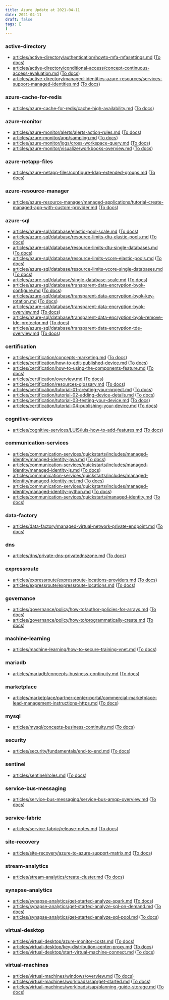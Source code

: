 ```yaml
---
title: Azure Update at 2021-04-11
date: 2021-04-11
draft: false
tags: [
]
---
```


### active-directory
- [articles/active-directory/authentication/howto-mfa-mfasettings.md](https://github.com/MicrosoftDocs/azure-docs/compare/0d424be..5b8d41d#diff-704adddd19fe6463e7de6ef67125028be67ffb11100181847552f104a5d75ed4) ([To docs](https://docs.microsoft.com/en-us/azure/active-directory/authentication/howto-mfa-mfasettings?WT.mc_id=AZ-MVP-5003408))
- [articles/active-directory/conditional-access/concept-continuous-access-evaluation.md](https://github.com/MicrosoftDocs/azure-docs/compare/0d424be..5b8d41d#diff-45c03f89592daaadeaafd4cf42940add412a955eb0132029e92494ff02227cb1) ([To docs](https://docs.microsoft.com/en-us/azure/active-directory/conditional-access/concept-continuous-access-evaluation?WT.mc_id=AZ-MVP-5003408))
- [articles/active-directory/managed-identities-azure-resources/services-support-managed-identities.md](https://github.com/MicrosoftDocs/azure-docs/compare/0d424be..5b8d41d#diff-06f941f26ff4fb86e38c352d96c8ffea36fe4877bfc6abf377d20a342521753b) ([To docs](https://docs.microsoft.com/en-us/azure/active-directory/managed-identities-azure-resources/services-support-managed-identities?WT.mc_id=AZ-MVP-5003408))
    
### azure-cache-for-redis
- [articles/azure-cache-for-redis/cache-high-availability.md](https://github.com/MicrosoftDocs/azure-docs/compare/0d424be..5b8d41d#diff-90b875478da24157b93332c535c4e895da4e1bb779ab04f60d61c241914a23b7) ([To docs](https://docs.microsoft.com/en-us/azure/azure-cache-for-redis/cache-high-availability?WT.mc_id=AZ-MVP-5003408))
    
### azure-monitor
- [articles/azure-monitor/alerts/alerts-action-rules.md](https://github.com/MicrosoftDocs/azure-docs/compare/0d424be..5b8d41d#diff-ffc14426a5b1275f7ebbb069c48e6edd4300b5dbda2cc0b6d22eba8edb92687f) ([To docs](https://docs.microsoft.com/en-us/azure/azure-monitor/alerts/alerts-action-rules?WT.mc_id=AZ-MVP-5003408))
- [articles/azure-monitor/app/sampling.md](https://github.com/MicrosoftDocs/azure-docs/compare/0d424be..5b8d41d#diff-45a35692253dec0ec2a327008029641fc4d1e27d9a55bf9f61f8db0873fca34d) ([To docs](https://docs.microsoft.com/en-us/azure/azure-monitor/app/sampling?WT.mc_id=AZ-MVP-5003408))
- [articles/azure-monitor/logs/cross-workspace-query.md](https://github.com/MicrosoftDocs/azure-docs/compare/0d424be..5b8d41d#diff-cdc7fd0ec44d77399383af9bcded51d474b4d05ecb77a164ca5602f46e2ab349) ([To docs](https://docs.microsoft.com/en-us/azure/azure-monitor/logs/cross-workspace-query?WT.mc_id=AZ-MVP-5003408))
- [articles/azure-monitor/visualize/workbooks-overview.md](https://github.com/MicrosoftDocs/azure-docs/compare/0d424be..5b8d41d#diff-4e8577ad74c5c9da3cf1f0cf41e3cd152f6d6a53a6473df8914296aecdcee4f9) ([To docs](https://docs.microsoft.com/en-us/azure/azure-monitor/visualize/workbooks-overview?WT.mc_id=AZ-MVP-5003408))
    
### azure-netapp-files
- [articles/azure-netapp-files/configure-ldap-extended-groups.md](https://github.com/MicrosoftDocs/azure-docs/compare/0d424be..5b8d41d#diff-e526ea5b39e4caa89cfd6c494b90b6dc019538c3fd5665ea1368bc2c66a92706) ([To docs](https://docs.microsoft.com/en-us/azure/azure-netapp-files/configure-ldap-extended-groups?WT.mc_id=AZ-MVP-5003408))
    
### azure-resource-manager
- [articles/azure-resource-manager/managed-applications/tutorial-create-managed-app-with-custom-provider.md](https://github.com/MicrosoftDocs/azure-docs/compare/0d424be..5b8d41d#diff-27e369a409ae73fe5f0b93b938e4c6cbd2dd1890acfca239424e05fa36dee0db) ([To docs](https://docs.microsoft.com/en-us/azure/azure-resource-manager/managed-applications/tutorial-create-managed-app-with-custom-provider?WT.mc_id=AZ-MVP-5003408))
    
### azure-sql
- [articles/azure-sql/database/elastic-pool-scale.md](https://github.com/MicrosoftDocs/azure-docs/compare/0d424be..5b8d41d#diff-5c0581bdd58fa54bea655f7ca0ea2366b6cf50c42f1b84dfeb6a427b4f5dba36) ([To docs](https://docs.microsoft.com/en-us/azure/azure-sql/database/elastic-pool-scale?WT.mc_id=AZ-MVP-5003408))
- [articles/azure-sql/database/resource-limits-dtu-elastic-pools.md](https://github.com/MicrosoftDocs/azure-docs/compare/0d424be..5b8d41d#diff-53c6014f403fc537904b8fd0d1299ee1a08b0c6cc65afb51d14c2876a3f15b6c) ([To docs](https://docs.microsoft.com/en-us/azure/azure-sql/database/resource-limits-dtu-elastic-pools?WT.mc_id=AZ-MVP-5003408))
- [articles/azure-sql/database/resource-limits-dtu-single-databases.md](https://github.com/MicrosoftDocs/azure-docs/compare/0d424be..5b8d41d#diff-1396a66f7095b9534783f636fccfd3b82a9c15e2bac44e32a294f286e2df55b4) ([To docs](https://docs.microsoft.com/en-us/azure/azure-sql/database/resource-limits-dtu-single-databases?WT.mc_id=AZ-MVP-5003408))
- [articles/azure-sql/database/resource-limits-vcore-elastic-pools.md](https://github.com/MicrosoftDocs/azure-docs/compare/0d424be..5b8d41d#diff-e33456720bb42709c8519e9db6164143a9616a130ee4daca899aba8784468bca) ([To docs](https://docs.microsoft.com/en-us/azure/azure-sql/database/resource-limits-vcore-elastic-pools?WT.mc_id=AZ-MVP-5003408))
- [articles/azure-sql/database/resource-limits-vcore-single-databases.md](https://github.com/MicrosoftDocs/azure-docs/compare/0d424be..5b8d41d#diff-60034909313b2f9fe7a7df917d8bd13c08639c52eddd96936fd32718510a3d81) ([To docs](https://docs.microsoft.com/en-us/azure/azure-sql/database/resource-limits-vcore-single-databases?WT.mc_id=AZ-MVP-5003408))
- [articles/azure-sql/database/single-database-scale.md](https://github.com/MicrosoftDocs/azure-docs/compare/0d424be..5b8d41d#diff-c721089f6e6ef41642f1890e14cc13fa99eb75c418f66be8a24f4c05459e2472) ([To docs](https://docs.microsoft.com/en-us/azure/azure-sql/database/single-database-scale?WT.mc_id=AZ-MVP-5003408))
- [articles/azure-sql/database/transparent-data-encryption-byok-configure.md](https://github.com/MicrosoftDocs/azure-docs/compare/0d424be..5b8d41d#diff-3a11fc2d91459de8a2109d73f9d665276c3fa6c1273efa941e76b5d9de0382cc) ([To docs](https://docs.microsoft.com/en-us/azure/azure-sql/database/transparent-data-encryption-byok-configure?WT.mc_id=AZ-MVP-5003408))
- [articles/azure-sql/database/transparent-data-encryption-byok-key-rotation.md](https://github.com/MicrosoftDocs/azure-docs/compare/0d424be..5b8d41d#diff-7984d4c798653e99313b5e2dad019514c88f14585a8fa8bbd821a912aac8cbf5) ([To docs](https://docs.microsoft.com/en-us/azure/azure-sql/database/transparent-data-encryption-byok-key-rotation?WT.mc_id=AZ-MVP-5003408))
- [articles/azure-sql/database/transparent-data-encryption-byok-overview.md](https://github.com/MicrosoftDocs/azure-docs/compare/0d424be..5b8d41d#diff-4693f51d3e24b9d3f86ae60673bac45b3f3ca0a08394279a50ad3f789160e205) ([To docs](https://docs.microsoft.com/en-us/azure/azure-sql/database/transparent-data-encryption-byok-overview?WT.mc_id=AZ-MVP-5003408))
- [articles/azure-sql/database/transparent-data-encryption-byok-remove-tde-protector.md](https://github.com/MicrosoftDocs/azure-docs/compare/0d424be..5b8d41d#diff-e279d8aee55b2270d867725ed51f0b52827fb6b62ac7212566f2f2696cabb8d3) ([To docs](https://docs.microsoft.com/en-us/azure/azure-sql/database/transparent-data-encryption-byok-remove-tde-protector?WT.mc_id=AZ-MVP-5003408))
- [articles/azure-sql/database/transparent-data-encryption-tde-overview.md](https://github.com/MicrosoftDocs/azure-docs/compare/0d424be..5b8d41d#diff-eb8956f4d742688dd7aefb2c17997235670ad9d551b8a88297a59c2ee24ed29a) ([To docs](https://docs.microsoft.com/en-us/azure/azure-sql/database/transparent-data-encryption-tde-overview?WT.mc_id=AZ-MVP-5003408))
    
### certification
- [articles/certification/concepts-marketing.md](https://github.com/MicrosoftDocs/azure-docs/compare/0d424be..5b8d41d#diff-8fc37f2e54eb8750f002ebe98cc0b21da95ce5268f8a21aacb4e9875cd7bdf48) ([To docs](https://docs.microsoft.com/en-us/azure/certification/concepts-marketing?WT.mc_id=AZ-MVP-5003408))
- [articles/certification/how-to-edit-published-device.md](https://github.com/MicrosoftDocs/azure-docs/compare/0d424be..5b8d41d#diff-a0962afb225cf17ff790ca919768acbfe8ba93ffd5f4ee3c8c97194eccf80784) ([To docs](https://docs.microsoft.com/en-us/azure/certification/how-to-edit-published-device?WT.mc_id=AZ-MVP-5003408))
- [articles/certification/how-to-using-the-components-feature.md](https://github.com/MicrosoftDocs/azure-docs/compare/0d424be..5b8d41d#diff-50e654ff456b00709bde7c848151cb7c0e405b1a2dd0a7465f7cadb355ac1677) ([To docs](https://docs.microsoft.com/en-us/azure/certification/how-to-using-the-components-feature?WT.mc_id=AZ-MVP-5003408))
- [articles/certification/overview.md](https://github.com/MicrosoftDocs/azure-docs/compare/0d424be..5b8d41d#diff-32657f4ebb8e7089f2135f2e2302cb809e9ac17fda9b338d2a75c47dfe3c98f0) ([To docs](https://docs.microsoft.com/en-us/azure/certification/overview?WT.mc_id=AZ-MVP-5003408))
- [articles/certification/resources-glossary.md](https://github.com/MicrosoftDocs/azure-docs/compare/0d424be..5b8d41d#diff-c2ff2eb578af45d15ba2c8ab2349fb9c151e35af24d6ad4cadb396a3f86b0c36) ([To docs](https://docs.microsoft.com/en-us/azure/certification/resources-glossary?WT.mc_id=AZ-MVP-5003408))
- [articles/certification/tutorial-01-creating-your-project.md](https://github.com/MicrosoftDocs/azure-docs/compare/0d424be..5b8d41d#diff-e0c3094f0ea47535b2a7b1b34383842f610cc32ff23e689ad084ca2fe6a0ffee) ([To docs](https://docs.microsoft.com/en-us/azure/certification/tutorial-01-creating-your-project?WT.mc_id=AZ-MVP-5003408))
- [articles/certification/tutorial-02-adding-device-details.md](https://github.com/MicrosoftDocs/azure-docs/compare/0d424be..5b8d41d#diff-2d1a08af2512c119228f161bc0e2874fbc046bae5920ec88a80d0b5612e8cbf9) ([To docs](https://docs.microsoft.com/en-us/azure/certification/tutorial-02-adding-device-details?WT.mc_id=AZ-MVP-5003408))
- [articles/certification/tutorial-03-testing-your-device.md](https://github.com/MicrosoftDocs/azure-docs/compare/0d424be..5b8d41d#diff-9de16d191bcaf9ed57998b8d37659f35aa57ef2a476fa5dfbcc64a1caef58241) ([To docs](https://docs.microsoft.com/en-us/azure/certification/tutorial-03-testing-your-device?WT.mc_id=AZ-MVP-5003408))
- [articles/certification/tutorial-04-publishing-your-device.md](https://github.com/MicrosoftDocs/azure-docs/compare/0d424be..5b8d41d#diff-3a11de7d654abad2ff5e306b33757445930f570ce36764229ac29a0fb4a3cf9b) ([To docs](https://docs.microsoft.com/en-us/azure/certification/tutorial-04-publishing-your-device?WT.mc_id=AZ-MVP-5003408))
    
### cognitive-services
- [articles/cognitive-services/LUIS/luis-how-to-add-features.md](https://github.com/MicrosoftDocs/azure-docs/compare/0d424be..5b8d41d#diff-a6e5f75c508e2172c3f2e710197c9d46cdecd0aba9950c267b900812131049b5) ([To docs](https://docs.microsoft.com/en-us/azure/cognitive-services/LUIS/luis-how-to-add-features?WT.mc_id=AZ-MVP-5003408))
    
### communication-services
- [articles/communication-services/quickstarts/includes/managed-identity/managed-identity-java.md](https://github.com/MicrosoftDocs/azure-docs/compare/0d424be..5b8d41d#diff-101935d3161973313438cbc7729c7172fff37570fc2cabf1c4ccca5c9a73627f) ([To docs](https://docs.microsoft.com/en-us/azure/communication-services/quickstarts/includes/managed-identity/managed-identity-java?WT.mc_id=AZ-MVP-5003408))
- [articles/communication-services/quickstarts/includes/managed-identity/managed-identity-js.md](https://github.com/MicrosoftDocs/azure-docs/compare/0d424be..5b8d41d#diff-72b3f8a5c8feba3a25c859183a57770cc3b885e2454c222912fdc7b2a208e2c4) ([To docs](https://docs.microsoft.com/en-us/azure/communication-services/quickstarts/includes/managed-identity/managed-identity-js?WT.mc_id=AZ-MVP-5003408))
- [articles/communication-services/quickstarts/includes/managed-identity/managed-identity-net.md](https://github.com/MicrosoftDocs/azure-docs/compare/0d424be..5b8d41d#diff-ea3f440a137486d954cb38669a5298fa15caf7529e43d8a705f39cc26e4b3c7c) ([To docs](https://docs.microsoft.com/en-us/azure/communication-services/quickstarts/includes/managed-identity/managed-identity-net?WT.mc_id=AZ-MVP-5003408))
- [articles/communication-services/quickstarts/includes/managed-identity/managed-identity-python.md](https://github.com/MicrosoftDocs/azure-docs/compare/0d424be..5b8d41d#diff-45819dd911c83ca43e54913e298755f02019c00b4aa574c249ed16d69718d1f0) ([To docs](https://docs.microsoft.com/en-us/azure/communication-services/quickstarts/includes/managed-identity/managed-identity-python?WT.mc_id=AZ-MVP-5003408))
- [articles/communication-services/quickstarts/managed-identity.md](https://github.com/MicrosoftDocs/azure-docs/compare/0d424be..5b8d41d#diff-b5f23a1a71a6b65d4b03aeb71b37a6abc5edf2d50d7b0c8df56d963667553526) ([To docs](https://docs.microsoft.com/en-us/azure/communication-services/quickstarts/managed-identity?WT.mc_id=AZ-MVP-5003408))
    
### data-factory
- [articles/data-factory/managed-virtual-network-private-endpoint.md](https://github.com/MicrosoftDocs/azure-docs/compare/0d424be..5b8d41d#diff-f834f52cd5af6a9ea7fc1fdafd748b8d46e2a97a0f45a77c7069366706d6aa41) ([To docs](https://docs.microsoft.com/en-us/azure/data-factory/managed-virtual-network-private-endpoint?WT.mc_id=AZ-MVP-5003408))
    
### dns
- [articles/dns/private-dns-privatednszone.md](https://github.com/MicrosoftDocs/azure-docs/compare/0d424be..5b8d41d#diff-39463763035017756a727f64f613c113e6aff0b3c3ade4b7e711bfe5e6c229a5) ([To docs](https://docs.microsoft.com/en-us/azure/dns/private-dns-privatednszone?WT.mc_id=AZ-MVP-5003408))
    
### expressroute
- [articles/expressroute/expressroute-locations-providers.md](https://github.com/MicrosoftDocs/azure-docs/compare/0d424be..5b8d41d#diff-ea20c813ece7cfeb4b296999a1c911057a477959dccdee531b514c6bd7107396) ([To docs](https://docs.microsoft.com/en-us/azure/expressroute/expressroute-locations-providers?WT.mc_id=AZ-MVP-5003408))
- [articles/expressroute/expressroute-locations.md](https://github.com/MicrosoftDocs/azure-docs/compare/0d424be..5b8d41d#diff-c43bf70dd09b03e318ca232ea7af9689cf22ab9fede4ef958bc7bdaf1e7c669d) ([To docs](https://docs.microsoft.com/en-us/azure/expressroute/expressroute-locations?WT.mc_id=AZ-MVP-5003408))
    
### governance
- [articles/governance/policy/how-to/author-policies-for-arrays.md](https://github.com/MicrosoftDocs/azure-docs/compare/0d424be..5b8d41d#diff-4b322f35f0865a8d071840b65feb72a596240405965b520c5de5025d82b814f0) ([To docs](https://docs.microsoft.com/en-us/azure/governance/policy/how-to/author-policies-for-arrays?WT.mc_id=AZ-MVP-5003408))
- [articles/governance/policy/how-to/programmatically-create.md](https://github.com/MicrosoftDocs/azure-docs/compare/0d424be..5b8d41d#diff-28ebaefaa233c82464c7d6b2189ffeaea6ef137432819f86d1a09af22d413ee3) ([To docs](https://docs.microsoft.com/en-us/azure/governance/policy/how-to/programmatically-create?WT.mc_id=AZ-MVP-5003408))
    
### machine-learning
- [articles/machine-learning/how-to-secure-training-vnet.md](https://github.com/MicrosoftDocs/azure-docs/compare/0d424be..5b8d41d#diff-24e05c92f88cd53f388e201c934427b7e29548c81018d7205f14c24d26c32e25) ([To docs](https://docs.microsoft.com/en-us/azure/machine-learning/how-to-secure-training-vnet?WT.mc_id=AZ-MVP-5003408))
    
### mariadb
- [articles/mariadb/concepts-business-continuity.md](https://github.com/MicrosoftDocs/azure-docs/compare/0d424be..5b8d41d#diff-0d295393e4cce3625902470176b1c987a6538ac221a748f9ec3e361bbb54920c) ([To docs](https://docs.microsoft.com/en-us/azure/mariadb/concepts-business-continuity?WT.mc_id=AZ-MVP-5003408))
    
### marketplace
- [articles/marketplace/partner-center-portal/commercial-marketplace-lead-management-instructions-https.md](https://github.com/MicrosoftDocs/azure-docs/compare/0d424be..5b8d41d#diff-1ad0ec7c84f219320e1929e9df15672c177393e8fb5d69aee6b42d661d0527cd) ([To docs](https://docs.microsoft.com/en-us/azure/marketplace/partner-center-portal/commercial-marketplace-lead-management-instructions-https?WT.mc_id=AZ-MVP-5003408))
    
### mysql
- [articles/mysql/concepts-business-continuity.md](https://github.com/MicrosoftDocs/azure-docs/compare/0d424be..5b8d41d#diff-faf05e18d9b2a78b88034de2e01dc2f4b797da396edebf03a04b5b045a538c22) ([To docs](https://docs.microsoft.com/en-us/azure/mysql/concepts-business-continuity?WT.mc_id=AZ-MVP-5003408))
    
### security
- [articles/security/fundamentals/end-to-end.md](https://github.com/MicrosoftDocs/azure-docs/compare/0d424be..5b8d41d#diff-51cb5b42ec5c0e394a2ab577a499cc2bde09432ccf38f6474bd356cf8c9d9f13) ([To docs](https://docs.microsoft.com/en-us/azure/security/fundamentals/end-to-end?WT.mc_id=AZ-MVP-5003408))
    
### sentinel
- [articles/sentinel/roles.md](https://github.com/MicrosoftDocs/azure-docs/compare/0d424be..5b8d41d#diff-b7fcaac45b2cb312087276cf4fb334ad88c893cc7140b79d5a8de0c7b85ea10a) ([To docs](https://docs.microsoft.com/en-us/azure/sentinel/roles?WT.mc_id=AZ-MVP-5003408))
    
### service-bus-messaging
- [articles/service-bus-messaging/service-bus-amqp-overview.md](https://github.com/MicrosoftDocs/azure-docs/compare/0d424be..5b8d41d#diff-eeb493d1a5738fb3d3a41033ef1606032071c7892bc4c9f7619a62eacba22e40) ([To docs](https://docs.microsoft.com/en-us/azure/service-bus-messaging/service-bus-amqp-overview?WT.mc_id=AZ-MVP-5003408))
    
### service-fabric
- [articles/service-fabric/release-notes.md](https://github.com/MicrosoftDocs/azure-docs/compare/0d424be..5b8d41d#diff-51b0c0c0f3aecbd2258a1ac8d392cf645abe788b3fbd9a843078856c10da856b) ([To docs](https://docs.microsoft.com/en-us/azure/service-fabric/release-notes?WT.mc_id=AZ-MVP-5003408))
    
### site-recovery
- [articles/site-recovery/azure-to-azure-support-matrix.md](https://github.com/MicrosoftDocs/azure-docs/compare/0d424be..5b8d41d#diff-c7cf07df115203dfbda80870ba98a7a39980de6fcad6dc52521003703ab8a0b7) ([To docs](https://docs.microsoft.com/en-us/azure/site-recovery/azure-to-azure-support-matrix?WT.mc_id=AZ-MVP-5003408))
    
### stream-analytics
- [articles/stream-analytics/create-cluster.md](https://github.com/MicrosoftDocs/azure-docs/compare/0d424be..5b8d41d#diff-e0d7cd312a497957cbaa286a0059bd3d2544ce5d44b640f1ccf0fabdc807b17c) ([To docs](https://docs.microsoft.com/en-us/azure/stream-analytics/create-cluster?WT.mc_id=AZ-MVP-5003408))
    
### synapse-analytics
- [articles/synapse-analytics/get-started-analyze-spark.md](https://github.com/MicrosoftDocs/azure-docs/compare/0d424be..5b8d41d#diff-27b1db0221011abdd59e8f3741e07b5bb9491fbe8996af6cb26766737a863d25) ([To docs](https://docs.microsoft.com/en-us/azure/synapse-analytics/get-started-analyze-spark?WT.mc_id=AZ-MVP-5003408))
- [articles/synapse-analytics/get-started-analyze-sql-on-demand.md](https://github.com/MicrosoftDocs/azure-docs/compare/0d424be..5b8d41d#diff-8debcd6655af2ab4b0719a9992cbf089d3c004efe8abd8071ff26490b832521f) ([To docs](https://docs.microsoft.com/en-us/azure/synapse-analytics/get-started-analyze-sql-on-demand?WT.mc_id=AZ-MVP-5003408))
- [articles/synapse-analytics/get-started-analyze-sql-pool.md](https://github.com/MicrosoftDocs/azure-docs/compare/0d424be..5b8d41d#diff-60be3a2ec6c0b9d0aebde74932c9b5e04dab44ea9d6ebe364e41289f1bcc7479) ([To docs](https://docs.microsoft.com/en-us/azure/synapse-analytics/get-started-analyze-sql-pool?WT.mc_id=AZ-MVP-5003408))
    
### virtual-desktop
- [articles/virtual-desktop/azure-monitor-costs.md](https://github.com/MicrosoftDocs/azure-docs/compare/0d424be..5b8d41d#diff-3c482b74cccc84ab5ef817208e3fad38a87712216e6c35df6dd26bf6a55a67b3) ([To docs](https://docs.microsoft.com/en-us/azure/virtual-desktop/azure-monitor-costs?WT.mc_id=AZ-MVP-5003408))
- [articles/virtual-desktop/key-distribution-center-proxy.md](https://github.com/MicrosoftDocs/azure-docs/compare/0d424be..5b8d41d#diff-0607b9bb93d7126e3ab9b5aa7a64633e2142bbec6ab7e625db70865e57df4b70) ([To docs](https://docs.microsoft.com/en-us/azure/virtual-desktop/key-distribution-center-proxy?WT.mc_id=AZ-MVP-5003408))
- [articles/virtual-desktop/start-virtual-machine-connect.md](https://github.com/MicrosoftDocs/azure-docs/compare/0d424be..5b8d41d#diff-22ac522c2eea114a98c42d3dd1bce4177ab7f36daba68c63dbd575546772c0b0) ([To docs](https://docs.microsoft.com/en-us/azure/virtual-desktop/start-virtual-machine-connect?WT.mc_id=AZ-MVP-5003408))
    
### virtual-machines
- [articles/virtual-machines/windows/overview.md](https://github.com/MicrosoftDocs/azure-docs/compare/0d424be..5b8d41d#diff-af7e71ad5ac3c56496f2928ffb266578d8fc5e07ffa837777e3b2b34587fa2d7) ([To docs](https://docs.microsoft.com/en-us/azure/virtual-machines/windows/overview?WT.mc_id=AZ-MVP-5003408))
- [articles/virtual-machines/workloads/sap/get-started.md](https://github.com/MicrosoftDocs/azure-docs/compare/0d424be..5b8d41d#diff-dd9699ecdf2c8224fa6c76b98c4d468b17b934fcc2ab3d9f6d57fc954f3083dc) ([To docs](https://docs.microsoft.com/en-us/azure/virtual-machines/workloads/sap/get-started?WT.mc_id=AZ-MVP-5003408))
- [articles/virtual-machines/workloads/sap/planning-guide-storage.md](https://github.com/MicrosoftDocs/azure-docs/compare/0d424be..5b8d41d#diff-7603b8965162297e61a977399b2e39f354379e2acb6467deebd97d2204a7ec50) ([To docs](https://docs.microsoft.com/en-us/azure/virtual-machines/workloads/sap/planning-guide-storage?WT.mc_id=AZ-MVP-5003408))
    
